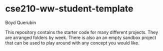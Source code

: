 # cse210-ww-student-template
Boyd Querubin

This repository contains the starter code for many different projects. They are arranged folders by week. There is also an an empty sandbox project that can be used to play around with any concept you would like.
